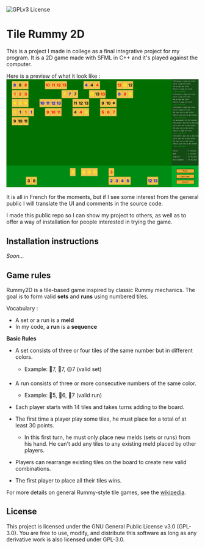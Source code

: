 ![GPLv3 License](https://img.shields.io/badge/License-GPLv3-blue.svg)

# Tile Rummy 2D

This is a project I made in college as a final integrative project for my program.
It is a 2D game made with SFML in C++ and it's played against the computer.

Here is a preview of what it look like :
![game screenshot](assets/game_screenshot.png)

It is all in French for the moments, but if I see some interest from the general public I will translate the UI and comments in the source code.

I made this public repo so I can show my project to others, as well as to offer a way of installation for people interested in trying the game.

## Installation instructions

*Soon...*

## Game rules

Rummy2D is a tile-based game inspired by classic Rummy mechanics. The goal is to form valid **sets** and **runs** using numbered tiles.

Vocabulary :
- A set or a run is a **meld**
- In my code, a **run** is a **sequence**

**Basic Rules**

- A set consists of three or four tiles of the same number but in different colors.
  - Example: 🔵7, 🔴7, 🟡7 (valid set)

- A run consists of three or more consecutive numbers of the same color.
  - Example: 🔵5, 🔵6, 🔵7 (valid run)

- Each player starts with 14 tiles and takes turns adding to the board.

- The first time a player play some tiles, he must place for a total of at least 30 points.
  - In this first turn, he must only place new melds (sets or runs) from his hand. He can't add any tiles to any existing meld placed by other players.

- Players can rearrange existing tiles on the board to create new valid combinations.

- The first player to place all their tiles wins.

For more details on general Rummy-style tile games, see the [wikipedia](https://en.wikipedia.org/wiki/Rummikub).


## License
This project is licensed under the GNU General Public License v3.0 (GPL-3.0).
You are free to use, modify, and distribute this software as long as any derivative work is also licensed under GPL-3.0.
